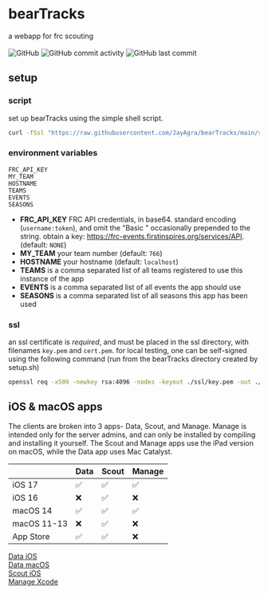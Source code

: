 # bearTracks
a webapp for frc scouting<br><br>
![GitHub](https://img.shields.io/github/license/JayAgra/bearTracks) ![GitHub commit activity](https://img.shields.io/github/commit-activity/y/jayagra/bearTracks) ![GitHub last commit](https://img.shields.io/github/last-commit/jayagra/bearTracks)

## setup
### script
set up bearTracks using the simple shell script.
```sh
curl -fSsl "https://raw.githubusercontent.com/JayAgra/bearTracks/main/setup.sh" | sudo sh
```
### environment variables
```
FRC_API_KEY
MY_TEAM
HOSTNAME
TEAMS
EVENTS
SEASONS
```
+ **FRC_API_KEY** FRC API credentials, in base64. standard encoding (`username:token`), and omit the "Basic " occasionally prepended to the string. obtain a key: https://frc-events.firstinspires.org/services/API. (default: `NONE`)<br>
+ **MY_TEAM** your team number (default: `766`)<br>
+ **HOSTNAME** your hostname (default: `localhost`)<br>
+ **TEAMS** is a comma separated list of all teams registered to use this instance of the app<br>
+ **EVENTS** is a comma separated list of all events the app should use<br>
+ **SEASONS** is a comma separated list of all seasons this app has been used
### ssl
an ssl certificate is *required*, and must be placed in the ssl directory, with filenames `key.pem` and `cert.pem`. for local testing, one can be self-signed using the following command (run from the bearTracks directory created by setup.sh)
```sh
openssl req -x509 -newkey rsa:4096 -nodes -keyout ./ssl/key.pem -out ./ssl/cert.pem -days 365 -subj '/CN=localhost'
```

## iOS & macOS apps

The clients are broken into 3 apps- Data, Scout, and Manage. Manage is intended only for the server admins, and can only be installed by compiling and installing it yourself. The Scout and Manage apps use the iPad version on macOS, while the Data app uses Mac Catalyst.

|             | Data | Scout | Manage |
|-------------|------|-------|--------|
| iOS 17      | ✅    | ✅     | ✅      |
| iOS 16      | ❌    | ✅     | ❌      |
| macOS 14    | ✅    | ✅     | ✅      |
| macOS 11-13 | ❌    | ✅     | ❌      |
| App Store   | ✅    | ✅     | ❌      |

[Data iOS](https://testflight.apple.com/join/nYsvt12Y)<br>
[Data macOS](https://apps.apple.com/us/app/beartracks-data/id6475752596)<br>
[Scout iOS](https://github.com/JayAgra/bearTracks/tree/main/ios/beartracks-scout)<br>
[Manage Xcode](https://github.com/JayAgra/bearTracks/tree/main/ios/beartracks-manage)